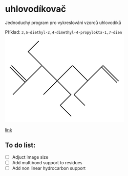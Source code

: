 # uhlovodíkovač
Jednoduchý program pro vykreslování vzorců uhlovodíků

Příklad:
<code>3,6-diethyl-2,4-dimethyl-4-propylokta-1,7-dien</code><br>
![Alt text](img.png?raw=true "Title")

[link](#to-do-list)

## To do list:
- [ ] Adjuct Image size
- [ ] Add multibond support to residues
- [ ] Add non linear hydrocarbon support